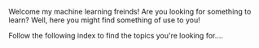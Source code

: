 Welcome my machine learning freinds! Are you looking for something to learn? Well, here you might find something of use to you!

Follow the following index to find the topics you're looking for....
